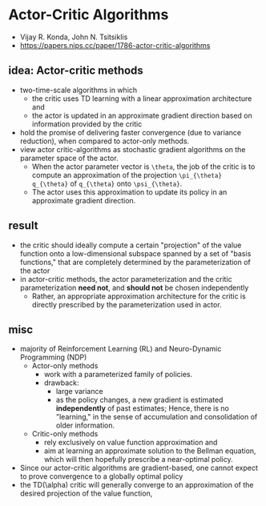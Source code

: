 # Actor-Critic Algorithms
* Vijay R. Konda, John N. Tsitsiklis
* https://papers.nips.cc/paper/1786-actor-critic-algorithms

## idea: Actor-critic methods
* two-time-scale algorithms in which
  * the critic uses TD learning with a linear approximation architecture and
  * the actor is updated in an approximate gradient direction based on information provided by the critic
* hold the promise of delivering faster convergence (due to variance reduction), when
  compared to actor-only methods.
* view actor critic-algorithms as stochastic gradient algorithms on the parameter space of the actor.
  * When the actor parameter vector is `\theta`,
    the job of the critic is to compute an approximation of the projection `\pi_{\theta} q_{\theta}` of `q_{\theta}` onto `\psi_{\theta}`.
  * The actor uses this approximation to update its policy in an approximate gradient direction.

## result
* the critic should ideally compute a certain "projection" of the value function onto
  a low-dimensional subspace spanned by a set of "basis functions," that
  are completely determined by the parameterization of the actor
* in actor-critic methods, the actor parameterization and the critic parameterization **need not**, and
  **should not** be chosen independently
  * Rather, an appropriate approximation architecture for the critic is
    directly prescribed by the parameterization used in actor.

## misc
* majority of Reinforcement Learning (RL) and Neuro-Dynamic Programming (NDP)
  * Actor-only methods
    * work with a parameterized family of policies.
    * drawback:
      * large variance
      * as the policy changes, a new gradient is estimated **independently** of past estimates;
        Hence, there is no "learning," in the sense of accumulation and consolidation of older information.
  * Critic-only methods
    * rely exclusively on value function approximation and
    * aim at learning an approximate solution to the Bellman equation, which will
      then hopefully prescribe a near-optimal policy.
* Since our actor-critic algorithms are gradient-based, one cannot expect to prove
  convergence to a globally optimal policy
* the TD(\alpha) critic will generally converge to an approximation of the desired
  projection of the value function,
